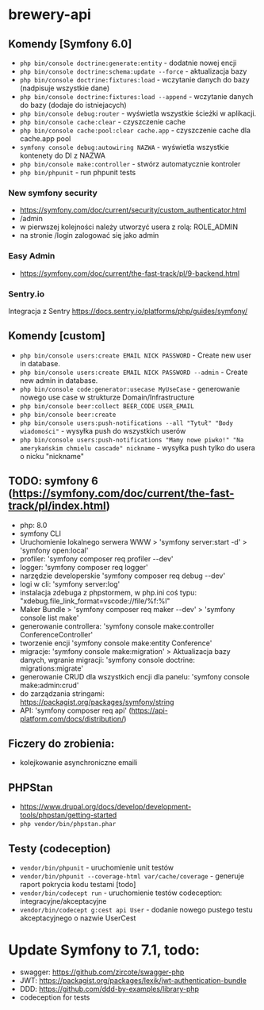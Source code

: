 # brewery-api

## Komendy [Symfony 6.0]

- `php bin/console doctrine:generate:entity` - dodatnie nowej encji
- `php bin/console doctrine:schema:update --force` - aktualizacja bazy
- `php bin/console doctrine:fixtures:load` - wczytanie danych do bazy (nadpisuje wszystkie dane)
- `php bin/console doctrine:fixtures:load --append` - wczytanie danych do bazy (dodaje do istniejacych)
- `php bin/console debug:router` - wyświetla wszystkie ścieżki w aplikacji.
- `php bin/console cache:clear` - czyszczenie cache
- `php bin/console cache:pool:clear cache.app` - czyszczenie cache dla cache.app pool
- `symfony console debug:autowiring NAZWA` - wyświetla wszystkie kontenety do DI z NAZWA
- `php bin/console make:controller` - stwórz automatycznie kontroler
- `php bin/phpunit` - run phpunit tests

### New symfony security

- https://symfony.com/doc/current/security/custom_authenticator.html
- /admin
- w pierwszej kolejności należy utworzyć usera z rolą: ROLE_ADMIN
- na stronie /login zalogować się jako admin

### Easy Admin

- https://symfony.com/doc/current/the-fast-track/pl/9-backend.html

### Sentry.io

Integracja z Sentry https://docs.sentry.io/platforms/php/guides/symfony/

## Komendy [custom]

- `php bin/console users:create EMAIL NICK PASSWORD` - Create new user in database.
- `php bin/console users:create EMAIL NICK PASSWORD --admin` - Create new admin in database.
- `php bin/console code:generator:usecase MyUseCase` - generowanie nowego use case w strukturze Domain/Infrastructure
- `php bin/console beer:collect BEER_CODE USER_EMAIL`
- `php bin/console beer:create`
- `php bin/console users:push-notifications --all "Tytuł" "Body wiadomości"` - wysyłka push do wszystkich userów
- `php bin/console users:push-notifications "Mamy nowe piwko!" "Na amerykańskim chmielu cascade" nickname` - wysyłka
  push tylko do usera o nicku "nickname"

## TODO: symfony 6 (https://symfony.com/doc/current/the-fast-track/pl/index.html)

- php: 8.0
- symfony CLI
- Uruchomienie lokalnego serwera WWW > 'symfony server:start -d' > 'symfony open:local'
- profiler: 'symfony composer req profiler --dev'
- logger: 'symfony composer req logger'
- narzędzie developerskie 'symfony composer req debug --dev'
- logi w cli: 'symfony server:log'
- instalacja zdebuga z phpstormem, w php.ini coś typu: "xdebug.file_link_format=vscode://file/%f:%l"
- Maker Bundle > 'symfony composer req maker --dev' > 'symfony console list make'
- generowanie controllera: 'symfony console make:controller ConferenceController'
- tworzenie encji 'symfony console make:entity Conference'
- migracje: 'symfony console make:migration' > Aktualizacja bazy danych, wgranie migracji: 'symfony console doctrine:
  migrations:migrate'
- generowanie CRUD dla wszystkich encji dla panelu: 'symfony console make:admin:crud'
- do zarządzania stringami: https://packagist.org/packages/symfony/string
- API: 'symfony composer req api' (https://api-platform.com/docs/distribution/)

## Ficzery do zrobienia:

- kolejkowanie asynchroniczne emaili

## PHPStan

- https://www.drupal.org/docs/develop/development-tools/phpstan/getting-started
- `php vendor/bin/phpstan.phar`

## Testy (codeception)

- `vendor/bin/phpunit` - uruchomienie unit testów
- `vendor/bin/phpunit --coverage-html var/cache/coverage` - generuje raport pokrycia kodu testami [todo]
- `vendor/bin/codecept run` - uruchomienie testów codeception: integracyjne/akceptacyjne
- `vendor/bin/codecept g:cest api User` - dodanie nowego pustego testu akceptacyjnego o nazwie UserCest

# Update Symfony to 7.1, todo:

- swagger: https://github.com/zircote/swagger-php
- JWT: https://packagist.org/packages/lexik/jwt-authentication-bundle
- DDD: https://github.com/ddd-by-examples/library-php
- codeception for tests